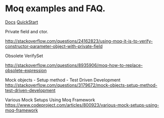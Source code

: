 # Moq examples and FAQ.  #

[Docs](http://www.nudoq.org/#!/Projects/Moq) [QuickStart](https://github.com/Moq/moq4/wiki/Quickstart)

Private field and ctor.

http://stackoverflow.com/questions/24162823/using-moq-it-is-to-verify-constructor-parameter-object-with-private-field

Obsolete VerifySet

http://stackoverflow.com/questions/8935906/moq-how-to-replace-obsolete-expression


Mock objects - Setup method - Test Driven Development
http://stackoverflow.com/questions/3179672/mock-objects-setup-method-test-driven-development


Various Mock Setups Using Moq Framework
https://www.codeproject.com/articles/800923/various-mock-setups-using-moq-framework

